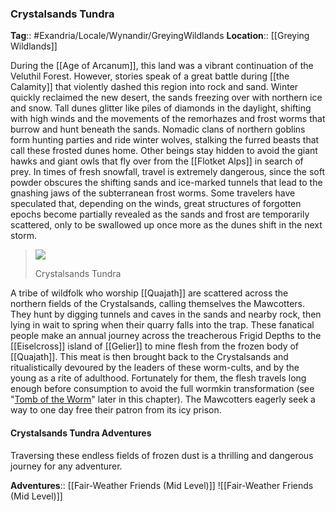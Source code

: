 ### Crystalsands Tundra
**Tag**:: #Exandria/Locale/Wynandir/GreyingWildlands
**Location**:: [[Greying Wildlands]]

During the [[Age of Arcanum]], this land was a vibrant continuation of the Veluthil Forest. However, stories speak of a great battle during [[the Calamity]] that violently dashed this region into rock and sand. Winter quickly reclaimed the new desert, the sands freezing over with northern ice and snow. Tall dunes glitter like piles of diamonds in the daylight, shifting with high winds and the movements of the remorhazes and frost worms that burrow and hunt beneath the sands. Nomadic clans of northern goblins form hunting parties and ride winter wolves, stalking the furred beasts that call these frosted dunes home. Other beings stay hidden to avoid the giant hawks and giant owls that fly over from the [[Flotket Alps]] in search of prey. In times of fresh snowfall, travel is extremely dangerous, since the soft powder obscures the shifting sands and ice-marked tunnels that lead to the gnashing jaws of the subterranean frost worms. Some travelers have speculated that, depending on the winds, great structures of forgotten epochs become partially revealed as the sands and frost are temporarily scattered, only to be swallowed up once more as the dunes shift in the next storm.

> ![](https://media.dndbeyond.com/compendium-images/egtw/yDOyqyOocErRgYJK/03-13.png)
> 
> Crystalsands Tundra

A tribe of wildfolk who worship [[Quajath]] are scattered across the northern fields of the Crystalsands, calling themselves the Mawcotters. They hunt by digging tunnels and caves in the sands and nearby rock, then lying in wait to spring when their quarry falls into the trap. These fanatical people make an annual journey across the treacherous Frigid Depths to the [[Eiselcross]] island of [[Gelier]] to mine flesh from the frozen body of [[Quajath]]. This meat is then brought back to the Crystalsands and ritualistically devoured by the leaders of these worm-cults, and by the young as a rite of adulthood. Fortunately for them, the flesh travels long enough before consumption to avoid the full wormkin transformation (see "[Tomb of the Worm](https://www.dndbeyond.com/sources/egtw/[[wildemount]]-gazetteer-[[eiselcross]]#TomboftheWorm "[[Tomb of the Worm]]")" later in this chapter). The Mawcotters eagerly seek a way to one day free their patron from its icy prison.

#### Crystalsands Tundra Adventures

Traversing these endless fields of frozen dust is a thrilling and dangerous journey for any adventurer.

**Adventures**:: [[Fair-Weather Friends (Mid Level)]]
![[Fair-Weather Friends (Mid Level)]]